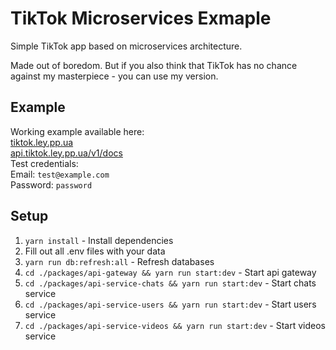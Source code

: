 # TikTok Microservices Exmaple

Simple TikTok app based on microservices architecture.

Made out of boredom. But if you also think that TikTok has no chance against my masterpiece - you can use my version.

## Example
Working example available here: <br>
[tiktok.ley.pp.ua](https://tiktok.ley.pp.ua) <br>
[api.tiktok.ley.pp.ua/v1/docs](https://api.tiktok.ley.pp.ua/v1/docs) <br>
Test credentials: <br>
Email: `test@example.com` <br>
Password: `password`

## Setup

1. `yarn install` - Install dependencies
2. Fill out all .env files with your data
3. `yarn run db:refresh:all` - Refresh databases
4. `cd ./packages/api-gateway && yarn run start:dev` - Start api gateway
5. `cd ./packages/api-service-chats && yarn run start:dev` - Start chats service
6. `cd ./packages/api-service-users && yarn run start:dev` - Start users service
7. `cd ./packages/api-service-videos && yarn run start:dev` - Start videos service
